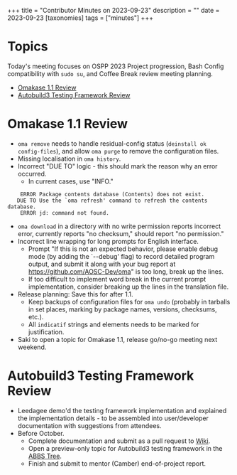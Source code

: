 +++
title = "Contributor Minutes on 2023-09-23"
description = ""
date = 2023-09-23
[taxonomies]
tags = ["minutes"]
+++

Topics
======

Today's meeting focuses on OSPP 2023 Project progression, Bash Config compatibility with `sudo su`, and Coffee Break review meeting planning.

- [Omakase 1.1 Review](#omakase-1-1-review)
- [Autobuild3 Testing Framework Review](#autobuild3-testing-framework-review)

Omakase 1.1 Review
==================

- `oma remove` needs to handle residual-config status (`deinstall ok config-files`), and allow `oma purge` to remove the configuration files.
- Missing localisation in `oma history`.
- Incorrect "DUE TO" logic - this should mark the reason why an error occurred.
    - In current cases, use "INFO."

```
    ERROR Package contents database (Contents) does not exist.
   DUE TO Use the `oma refresh' command to refresh the contents database.
    ERROR jd: command not found.
```

- `oma download` in a directory with no write permission reports incorrect error, currently reports "no checksum," should report "no permission."
- Incorrect line wrapping for long prompts for English interface.
    - Prompt "If this is not an expected behavior, please enable debug mode (by adding the `--debug' flag) to record detailed program output, and submit it along with your bug report at https://github.com/AOSC-Dev/oma" is too long, break up the lines.
    - If too difficult to implement word break in the current prompt implementation, consider breaking up the lines in the translation file.
- Release planning: Save this for after 1.1.
    - Keep backups of configuration files for `oma undo` (probably in tarballs in set places, marking by package names, versions, checksums, etc.).
    - All `indicatif` strings and elements needs to be marked for justification.
- Saki to open a topic for Omakase 1.1, release go/no-go meeting next weekend.

Autobuild3 Testing Framework Review
===================================

- Leedagee demo'd the testing framework implementation and explained the implementation details - to be assembled into user/developer documentation with suggestions from attendees.
- Before October.
    - Complete documentation and submit as a pull request to [Wiki](https://github.com/AOSC-Dev/wiki).
    - Open a preview-only topic for Autobuild3 testing framework in the [ABBS Tree](https://github.com/AOSC-Dev/aosc-os-abbs).
    - Finish and submit to mentor (Camber) end-of-project report.